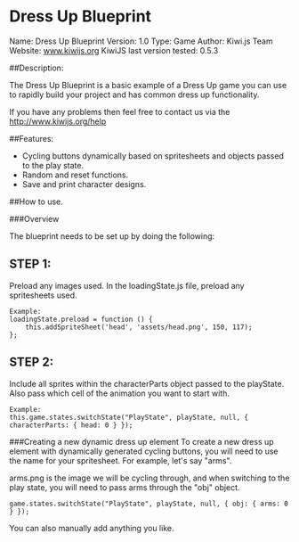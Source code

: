 Dress Up Blueprint
======================================

Name: Dress Up Blueprint
Version: 1.0
Type: Game
Author: Kiwi.js Team
Website: www.kiwijs.org
KiwiJS last version tested: 0.5.3

##Description:

The Dress Up Blueprint is a basic example of a Dress Up game you can use to rapidly build your project and has common dress up functionality.

If you have any problems then feel free to contact us via the http://www.kiwijs.org/help

##Features:

- Cycling buttons dynamically based on spritesheets and objects passed to the play state.
- Random and reset functions.
- Save and print character designs.


##How to use.

###Overview

The blueprint needs to be set up by doing the following:

STEP 1: 
--------------------------------------------
Preload any images used.
In the loadingState.js file, preload any spritesheets used.

	Example: 
	loadingState.preload = function () {
		this.addSpriteSheet('head', 'assets/head.png', 150, 117);
	};


STEP 2: 
--------------------------------------------
Include all sprites within the characterParts object passed to the playState. Also pass which cell of the animation you want to start with.

	Example:
	this.game.states.switchState("PlayState", playState, null, { characterParts: { head: 0 } });


###Creating a new dynamic dress up element 
To create a new dress up element with dynamically generated cycling buttons, you will need to use the name for your spritesheet. For example, let's say "arms". 

arms.png is the image we will be cycling through, and when switching to the play state, you will need to pass arms through the "obj" object.

	game.states.switchState("PlayState", playState, null, { obj: { arms: 0 } });

You can also manually add anything you like.
